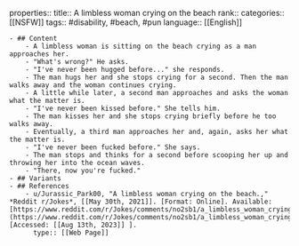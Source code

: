 properties::
title:: A limbless woman crying on the beach
rank::
categories:: [[NSFW]]
tags:: #disability, #beach, #pun
language:: [[English]]

	- ## Content
		- A limbless woman is sitting on the beach crying as a man approaches her.
		- "What's wrong?" He asks.
		- "I've never been hugged before..." she responds.
		- The man hugs her and she stops crying for a second. Then the man walks away and the woman continues crying.
		- A little while later, a second man approaches and asks the woman what the matter is.
		- "I've never been kissed before." She tells him.
		- The man kisses her and she stops crying briefly before he too walks away.
		- Eventually, a third man approaches her and, again, asks her what the matter is.
		- "I've never been fucked before." She says.
		- The man stops and thinks for a second before scooping her up and throwing her into the ocean waves.
		- "There, now you're fucked."
	- ## Variants
	- ## References
		- u/Jurassic_Park00, "A limbless woman crying on the beach.," *Reddit r/Jokes*, [[May 30th, 2021]]. [Format: Online]. Available: [https://www.reddit.com/r/Jokes/comments/no2sb1/a_limbless_woman_crying_on_the_beach/](https://www.reddit.com/r/Jokes/comments/no2sb1/a_limbless_woman_crying_on_the_beach/). [Accessed: [[Aug 13th, 2023]] ].
		  type:: [[Web Page]]